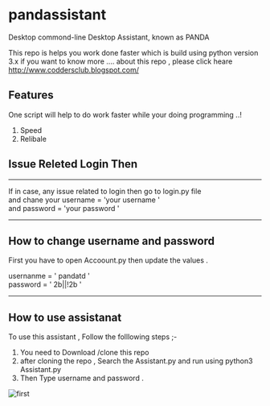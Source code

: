 # pandassistant

<section> 
  <p>Desktop commond-line Desktop Assistant, known as PANDA 
  </p>
  
</secation>

This repo is helps you work done faster 
which is build using python version 3.x 
if you want to know more .... 
about this repo , please click heare 
http://www.coddersclub.blogspot.com/ 

# Features 
 <description>One script will help to do work faster while your doing programming ..! </description>
<div>
<ol>
  <li> Speed </li>
  <li> Relibale </li>
 
</ol>
  
<div>
  

# Issue Releted Login Then  
<div class ='content'>
<hr>
<p>
  If in case, any issue related to login then go to login.py file <br>
  and chane your username = 'your username '<br>
  and password = 'your password ' <br>
 </p>
 <hr>
 </div>

# How to change username and password 

First you have to open Accoount.py 
then update the values .

usernanme = ' pandatd '<br>
password = ' 2b||!2b '

<hr>

# How to use assistanat 

To use this assistant , Follow the folllowing steps ;- 
<ol>
    <li>You need to Download /clone this repo </li>
    <li>after cloning the repo , Search the Assistant.py and run using python3 Assistant.py </li>
    <li>Then Type username and password .</li>
</ol>

<div class='image'>
  
![first](https://user-images.githubusercontent.com/50815912/82816482-dac90680-9eb8-11ea-8dc4-0a9de9b151e2.png)

</div>
